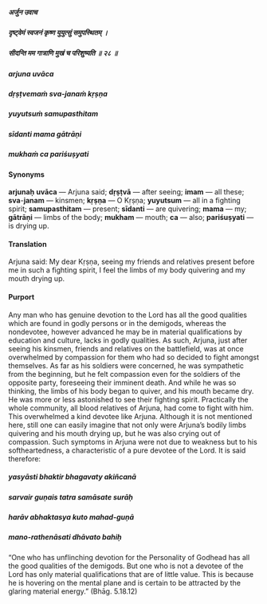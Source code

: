 ##### अर्जुन उवाच
##### दृष्ट्वेमं स्वजनं कृष्ण युयुत्सुं समुपस्थितम्  ।
##### सीदन्ति मम गात्राणि मुखं च परिशुष्यति ॥ २८ ॥

##### arjuna uvāca
##### dṛṣṭvemaṁ sva-janaṁ kṛṣṇa
##### yuyutsuṁ samupasthitam
##### sīdanti mama gātrāṇi
##### mukhaṁ ca pariśuṣyati

#### Synonyms

**arjunaḥ** **uvāca** — Arjuna said; **dṛṣṭvā** — after seeing; **imam** — all these; **sva**-**janam** — kinsmen; **kṛṣṇa** — O Kṛṣṇa; **yuyutsum** — all in a fighting spirit; **samupasthitam** — present; **sīdanti** — are quivering; **mama** — my; **gātrāṇi** — limbs of the body; **mukham** — mouth; **ca** — also; **pariśuṣyati** — is drying up.

#### Translation

Arjuna said: My dear Kṛṣṇa, seeing my friends and relatives present before me in such a fighting spirit, I feel the limbs of my body quivering and my mouth drying up.

#### Purport

Any man who has genuine devotion to the Lord has all the good qualities which are found in godly persons or in the demigods, whereas the nondevotee, however advanced he may be in material qualifications by education and culture, lacks in godly qualities. As such, Arjuna, just after seeing his kinsmen, friends and relatives on the battlefield, was at once overwhelmed by compassion for them who had so decided to fight amongst themselves. As far as his soldiers were concerned, he was sympathetic from the beginning, but he felt compassion even for the soldiers of the opposite party, foreseeing their imminent death. And while he was so thinking, the limbs of his body began to quiver, and his mouth became dry. He was more or less astonished to see their fighting spirit. Practically the whole community, all blood relatives of Arjuna, had come to fight with him. This overwhelmed a kind devotee like Arjuna. Although it is not mentioned here, still one can easily imagine that not only were Arjuna’s bodily limbs quivering and his mouth drying up, but he was also crying out of compassion. Such symptoms in Arjuna were not due to weakness but to his softheartedness, a characteristic of a pure devotee of the Lord. It is said therefore:

##### yasyāsti bhaktir bhagavaty akiñcanā
##### sarvair guṇais tatra samāsate surāḥ
##### harāv abhaktasya kuto mahad-guṇā
##### mano-rathenāsati dhāvato bahiḥ

“One who has unflinching devotion for the Personality of Godhead has all the good qualities of the demigods. But one who is not a devotee of the Lord has only material qualifications that are of little value. This is because he is hovering on the mental plane and is certain to be attracted by the glaring material energy.” (Bhāg. 5.18.12)